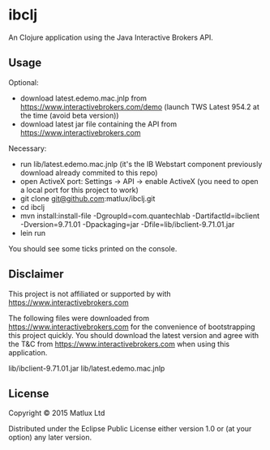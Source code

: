 # ibclj

An Clojure application using the Java Interactive Brokers API.

## Usage

Optional:
* download latest.edemo.mac.jnlp from https://www.interactivebrokers.com/demo   (launch TWS Latest 954.2 at the time (avoid beta version))
* download latest jar file containing the API from https://www.interactivebrokers.com 

Necessary:
* run lib/latest.edemo.mac.jnlp   (it's the IB Webstart component previously download already commited to this repo)
* open ActiveX port: Settings -> API -> enable ActiveX  (you need to open a local port for this project to work)
* git clone git@github.com:matlux/ibclj.git
* cd ibclj
* mvn install:install-file -DgroupId=com.quantechlab -DartifactId=ibclient -Dversion=9.71.01 -Dpackaging=jar -Dfile=lib/ibclient-9.71.01.jar
* lein run

You should see some ticks printed on the console.


## Disclaimer

This project is not affiliated or supported by with https://www.interactivebrokers.com

The following files were downloaded from https://www.interactivebrokers.com for the convenience of bootstrapping this project quickly. You should download the latest version and agree with the T&C from https://www.interactivebrokers.com when using this application.

lib/ibclient-9.71.01.jar
lib/latest.edemo.mac.jnlp

## License

Copyright © 2015 Matlux Ltd

Distributed under the Eclipse Public License either version 1.0 or (at
your option) any later version.
